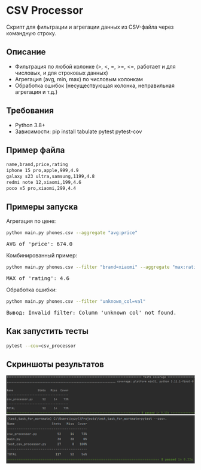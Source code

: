 # CSV Processor

Скрипт для фильтрации и агрегации данных из CSV-файла через командную строку.

## Описание

* Фильтрация по любой колонке (>, <, =, >=, <=, работает и для числовых, и для строковых данных)
* Агрегация (avg, min, max) по числовым колонкам
* Обработка ошибок (несуществующая колонка, неправильная агрегация и т.д.)

## Требования

* Python 3.8+
* Зависимости: pip install tabulate pytest pytest-cov

## Пример файла

```csv
name,brand,price,rating
iphone 15 pro,apple,999,4.9
galaxy s23 ultra,samsung,1199,4.8
redmi note 12,xiaomi,199,4.6
poco x5 pro,xiaomi,299,4.4
```

## Примеры запуска

Агрегация по цене:
```bash
python main.py phones.csv --aggregate "avg:price"
```

<pre>AVG of 'price': 674.0</pre>

Комбинированный пример:
```bash
python main.py phones.csv --filter "brand=xiaomi" --aggregate "max:rating"
```

<pre>MAX of 'rating': 4.6</pre>

Обработка ошибки:
```bash
python main.py phones.csv --filter "unknown_col=val"
```
<pre>Вывод: Invalid filter: Column 'unknown_col' not found.</pre>

## Как запустить тесты
```bash
pytest --cov=csv_processor
```

## Скриншоты результатов

![пример](test_task_for_workmate/test_result_screenshots/test_result_1.jpg)
![пример](test_task_for_workmate/test_result_screenshots/test_result_2.jpg)
